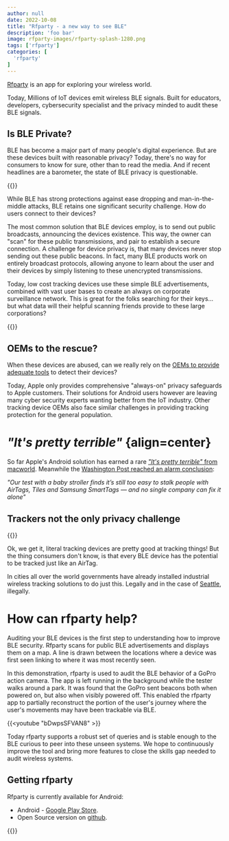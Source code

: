 ```yaml
---
author: null
date: 2022-10-08
title: "Rfparty - a new way to see BLE"
description: 'foo bar'
image: rfparty-images/rfparty-splash-1280.png
tags: ['rfparty']
categories: [
  'rfparty'
]
---
```


[Rfparty](https://play.google.com/store/apps/details?id=xyz.dataparty.rfparty) is an app for exploring your wireless world.

Today, Millions of IoT devices emit wireless BLE signals. Built for educators, developers, cybersecurity specialist and the privacy minded to audit these BLE signals.



## Is BLE Private?

BLE has become a major part of many people's digital experience. But are these devices built with reasonable privacy? Today, there's no way for consumers to know for sure, other than to read the media. And if recent headlines are a barometer, the state of BLE privacy is questionable.  

{{<picture src="rfparty-images/nyt-headline-large.png" type="png" alt="NYT-I Used Apple AirTags, Tiles and a GPS Tracker to Watch My Husband’s Every Move" caption="NYT 2022 - I Used Apple AirTags, Tiles and a GPS Tracker to Watch My Husband..." class="float-left" link="https://www.nytimes.com/2022/02/11/technology/airtags-gps-surveillance.html">}}
</a>



While BLE has strong protections against ease dropping and man-in-the-middle attacks, BLE retains one significant security challenge. How do users connect to their devices?

The most common solution that BLE devices employ, is to send out public broadcasts, announcing the devices existence. This way, the owner can "scan" for these public transmissions, and pair to establish a secure connection. A challenge for device privacy is, that many devices never stop sending out these public beacons. In fact, many BLE products work on entirely broadcast protocols, allowing anyone to learn about the user and their devices by simply listening to these unencrypted transmissions.

Today, low cost tracking devices use these simple BLE advertisements, combined with vast user bases to create an always on corporate surveillance network. This is great for the folks searching for their keys... but what data will their helpful scanning friends provide to these large corporations?

{{<picture src="rfparty-images/apple-devices.png" type="png" alt="rfparty querying nearby apple devices" caption="rfparty querying nearby apple devices" class="float-right">}}

## OEMs to the rescue?

When these devices are abused, can we really rely on the [OEMs to provide adequate tools](https://www.cnet.com/tech/mobile/is-your-android-being-tracked-by-an-airtag-heres-how-to-find-out/) to detect their devices?

Today, Apple only provides comprehensive "always-on" privacy safeguards to Apple customers. Their solutions for Android users however are leaving many cyber security experts wanting better from the IoT industry. Other tracking device OEMs also face similar challenges in providing tracking protection for the general population.

# _"It's pretty terrible"_ {align=center}


So far Apple's Android solution has earned a rare [_"It's pretty terrible"_ from macworld](https://www.macworld.com/article/559337/airtag-tracker-detect-android-app.html). Meanwhile the [Washington Post reached an alarm conclusion](https://www.washingtonpost.com/technology/2022/03/31/airtags-stalking/):

_"Our test with a baby stroller finds it’s still too easy to stalk people with AirTags, Tiles and Samsung SmartTags — and no single company can fix it alone"_




## Trackers not the only privacy challenge

{{<picture src="rfparty-images/kiro-spd-radio.png" type="png" alt="KIRO - Seattle police have a wireless network that can track your every move" caption="KIRO - Seattle police have a wireless network that can track your every move" link="https://www.kiro7.com/news/seattle-police-have-wireless-network-can-track-you/246051198/" class="float-left">}}


Ok, we get it, literal tracking devices are pretty good at tracking things! But the thing consumers don't know, is that every BLE device has the potential to be tracked just like an AirTag.

In cities all over the world governments have already installed industrial wireless tracking solutions to do just this. Legally and in the case of [Seattle](https://www.kiro7.com/news/seattle-police-have-wireless-network-can-track-you/246051198/), illegally.


# How can rfparty help?


Auditing your BLE devices is the first step to understanding how to improve BLE security. Rfparty scans for public BLE advertisements and displays them on a map. A line is drawn between the locations where a device was first seen linking to where it was most recently seen.

In this demonstration, rfparty is used to audit the BLE behavior of a GoPro action camera. The app is left running in the background while the tester walks around a park. It was found that the GoPro sent beacons both when powered on, but also when visibly powered off. This enabled the rfparty app to partially reconstruct the portion of the user's journey where the user's movements may have been trackable via BLE.

{{<youtube "bDwpsSFVAN8" >}}

Today rfparty supports a robust set of queries and is stable enough to the BLE curious to peer into these unseen systems. We hope to continuously improve the tool and bring more features to close the skills gap needed to audit wireless systems.

## Getting rfparty

Rfparty is currently available for Android:

  * Android - [Google Play Store](https://play.google.com/store/apps/details?id=xyz.dataparty.rfparty).
  * Open Source version on [github](https://github.com/datapartyjs/rfparty-xyz).


{{<picture src="google-play-badge.png" link="https://play.google.com/store/apps/details?id=xyz.dataparty.rfparty">}}

